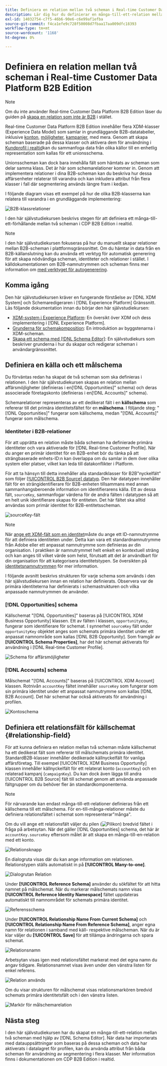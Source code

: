 ```yaml
---
title: Definiera en relation mellan två scheman i Real-time Customer Data Platform B2B Edition
description: Lär dig hur du definierar en många-till-ett-relation mellan två scheman i Real-time Customer Data Platform B2B Edition.
exl-id: 14032754-c7f5-46b6-90e6-c6e99af1efba
source-git-commit: f4ca1efe9c728f50008d7fbaa17aa009dfc18393
workflow-type: tm+mt
source-wordcount: '1168'
ht-degree: 0%

---
```


# Definiera en relation mellan två scheman i Real-time Customer Data Platform B2B Edition

>[!NOTE]
>
>Om du inte använder Real-time Customer Data Platform B2B Edition läser du guiden på [skapa en relation som inte är B2B](./relationship-ui.md) i stället.

Real-time Customer Data Platform B2B Edition innehåller flera XDM-klasser (Experience Data Model) som samlar in grundläggande B2B-datatabeller, inklusive [konton](../classes/b2b/business-account.md), [möjligheter](../classes/b2b/business-opportunity.md), [kampanjer](../classes/b2b/business-campaign.md), med mera. Genom att skapa scheman baserade på dessa klasser och aktivera dem för användning i [Kundprofil i realtid](../../profile/home.md)kan du sammanfoga data från olika källor till en enhetlig representation som kallas för ett unionsschema.

Unionsscheman kan dock bara innehålla fält som hämtats av scheman som delar samma klass. Det är här som schemarelationer kommer in. Genom att implementera relationer i dina B2B-scheman kan du beskriva hur dessa affärsenheter relaterar till varandra och kan inkludera attribut från flera klasser i fall där segmentering används längre fram i kedjan.

I följande diagram visas ett exempel på hur de olika B2B-klasserna kan relatera till varandra i en grundläggande implementering:

![B2B-klassrelationer](../images/tutorials/relationship-b2b/classes.png)

I den här självstudiekursen beskrivs stegen för att definiera ett många-till-ett-förhållande mellan två scheman i CDP B2B Edition i realtid.

>[!NOTE]
>
>I den här självstudiekursen fokuseras på hur du manuellt skapar relationer mellan B2B-scheman i plattformsgränssnittet. Om du hämtar in data från en B2B-källanslutning kan du använda ett verktyg för automatisk generering för att skapa nödvändiga scheman, identiteter och relationer i stället. I källdokumentationen om B2B-namnutrymmen och scheman finns mer information om [med verktyget för autogenerering](../../sources/connectors/adobe-applications/marketo/marketo-namespaces.md).

## Komma igång

Den här självstudiekursen kräver en fungerande förståelse av [!DNL XDM System] och Schemaredigeraren i [!DNL Experience Platform] Gränssnitt. Läs följande dokumentation innan du börjar den här självstudiekursen:

* [XDM-system i Experience Platform](../home.md): En översikt över XDM och dess implementering i [!DNL Experience Platform].
* [Grunderna för schemakomposition](../schema/composition.md): En introduktion av byggstenarna i XDM-scheman.
* [Skapa ett schema med [!DNL Schema Editor]](create-schema-ui.md): En självstudiekurs som beskriver grunderna i hur du skapar och redigerar scheman i användargränssnittet.

## Definiera en källa och ett målschema

Du förväntas redan ha skapat de två scheman som ska definieras i relationen. I den här självstudiekursen skapas en relation mellan affärsmöjligheter (definieras i en[!DNL Opportunities]&quot; schema) och deras associerade företagskonto (definieras i en[!DNL Accounts]&quot; schema).

Schemarelationer representeras av ett dedikerat fält i en **källschema** som refererar till det primära identitetsfältet för en **målschema**. I följande steg: &quot;[!DNL Opportunities]&quot; fungerar som källschema, medan &quot;[!DNL Accounts]&quot; fungerar som målschema.

### Identiteter i B2B-relationer

För att upprätta en relation måste båda scheman ha definierade primära identiteter och vara aktiverade för [!DNL Real-time Customer Profile]. När du anger en primär identitet för en B2B-enhet bör du tänka på att strängbaserade enhets-ID:n kan överlappa om du samlar in dem över olika system eller platser, vilket kan leda till datakonflikter i Platform.

För att ta hänsyn till detta innehåller alla standardklasser för B2B&quot;nyckelfält&quot; som följer [[!UICONTROL B2B Source] datatyp](../data-types/b2b-source.md). Den här datatypen innehåller fält för en strängidentifierare för B2B-enheten tillsammans med annan sammanhangsberoende information om identifierarens källa. Ett av dessa fält, `sourceKey`, sammanfogar värdena för de andra fälten i datatypen så att en helt unik identifierare skapas för entiteten. Det här fältet ska alltid användas som primär identitet för B2B-entitetsscheman.

![sourceKey-fält](../images/tutorials/relationship-b2b/sourcekey.png)

>[!NOTE]
>
>När [ange ett XDM-fält som en identitet](../ui/fields/identity.md)måste du ange ett ID-namnutrymme för att definiera identiteten under. Detta kan vara ett standardnamnutrymme från Adobe eller ett anpassat namnutrymme som definieras av din organisation. I praktiken är namnutrymmet helt enkelt en kontextuell sträng och kan anges till vilket värde som helst, förutsatt att det är användbart för din organisation för att kategorisera identitetstypen. Se översikten på [identitetsnamnutrymmen](../../identity-service/namespaces.md) för mer information.

I följande avsnitt beskrivs strukturen för varje schema som används i den här självstudiekursen innan en relation har definierats. Observera var de primära identiteterna har definierats i schemastrukturen och vilka anpassade namnutrymmen de använder.

### [!DNL Opportunities] schema

Källschemat &quot;[!DNL Opportunities]&quot; baseras på [!UICONTROL XDM Business Opportunity] klassen. Ett av fälten i klassen, `opportunityKey`, fungerar som identifierare för schemat. I synnerhet `sourceKey` fält under `opportunityKey` objektet anges som schemats primära identitet under ett anpassat namnområde som kallas [!DNL B2B Opportunity].
Som framgår av **[!UICONTROL Schema Properties]**, har det här schemat aktiverats för användning i [!DNL Real-time Customer Profile].

![Schema för affärsmöjligheter](../images/tutorials/relationship-b2b/opportunities.png)

### [!DNL Accounts] schema

Målschemat &quot;[!DNL Accounts]&quot; baseras på [!UICONTROL XDM Account] klassen. Rotnivån `accountKey` fältet innehåller `sourceKey` som fungerar som sin primära identitet under ett anpassat namnutrymme som kallas [!DNL B2B Account]. Det här schemat har också aktiverats för användning i profilen.

![Kontoschema](../images/tutorials/relationship-b2b/accounts.png)

## Definiera ett relationsfält för källschemat {#relationship-field}

För att kunna definiera en relation mellan två scheman måste källschemat ha ett dedikerat fält som refererar till målschemats primära identitet. StandardB2B-klasser innehåller dedikerade källnyckelfält för vanliga affärsföretag. Till exempel [!UICONTROL XDM Business Opportunity] klassen innehåller källnyckelfält för ett relaterat konto (`accountKey`) och en relaterad kampanj (`campaignKey`). Du kan dock även lägga till andra [!UICONTROL B2B Source] fält till schemat genom att använda anpassade fältgrupper om du behöver fler än standardkomponenterna.

>[!NOTE]
>
>För närvarande kan endast många-till-ett-relationer definieras från ett källschema till ett målschema. För en-till-många-relationer måste du definiera relationsfältet i schemat som representerar&quot;många&quot;.

Om du vill ange ett relationsfält väljer du pilen (![Pilikon](../images/tutorials/relationship-b2b/arrow.png)) bredvid fältet i fråga på arbetsytan. När det gäller [!DNL Opportunities] schema, det här är `accountKey.sourceKey` eftersom målet är att skapa en många-till-en-relation med ett konto.

![Relationsknapp](../images/tutorials/relationship-b2b/relationship-button.png)

En dialogruta visas där du kan ange information om relationen. Relationstypen ställs automatiskt in på **[!UICONTROL Many-to-one]**.

![Dialogrutan Relation](../images/tutorials/relationship-b2b/relationship-dialog.png)

Under **[!UICONTROL Reference Schema]** använder du sökfältet för att hitta namnet på målschemat. När du markerar målschemats namn visas **[!UICONTROL Reference Identity Namespace]** fältet uppdateras automatiskt till namnområdet för schemats primära identitet.

![Referensschema](../images/tutorials/relationship-b2b/reference-schema.png)

Under **[!UICONTROL Relationship Name From Current Schema]** och **[!UICONTROL Relationship Name From Reference Schema]**, anger egna namn för relationen i samband med käll- respektive målscheman. När du är klar väljer du **[!UICONTROL Save]** för att tillämpa ändringarna och spara schemat.

![Relationsnamn](../images/tutorials/relationship-b2b/relationship-name.png)

Arbetsytan visas igen med relationsfältet markerat med det egna namn du angav tidigare. Relationsnamnet visas även under den vänstra listen för enkel referens.

![Relation används](../images/tutorials/relationship-b2b/relationship-applied.png)

Om du visar strukturen för målschemat visas relationsmarkören bredvid schemats primära identitetsfält och i den vänstra listen.

![Markör för målschemarelation](../images/tutorials/relationship-b2b/destination-relationship.png)

## Nästa steg

I den här självstudiekursen har du skapat en många-till-ett-relation mellan två scheman med hjälp av [!DNL Schema Editor]. När data har importerats med datauppsättningar som baseras på dessa scheman och data har aktiverats i datalagret för profilen, kan du använda attribut från båda scheman för användning av segmentering i flera klasser. Mer information finns i dokumentationen om CDP B2B Edition i realtid.
